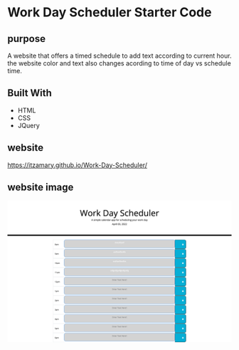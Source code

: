 # Work Day Scheduler Starter Code

## purpose
A website that offers a timed schedule to add text according to current hour. the website color and text also changes acording to time of day vs schedule time.

## Built With
* HTML
* CSS
* JQuery

## website
https://itzamary.github.io/Work-Day-Scheduler/

## website image
![](./assets/images/Work-Day-Scheduler.png)
